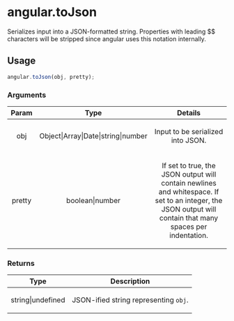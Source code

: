 



# angular.toJson








Serializes input into a JSON-formatted string. Properties with leading $$ characters will be
stripped since angular uses this notation internally.







  

## Usage
```js
angular.toJson(obj, pretty);
```





### Arguments

| Param | Type | Details |
| :--: | :--: | :--: |
| obj | Object&#124;Array&#124;Date&#124;string&#124;number | <p>Input to be serialized into JSON.</p>  |
| pretty | boolean&#124;number | <p>If set to true, the JSON output will contain newlines and whitespace. If set to an integer, the JSON output will contain that many spaces per indentation.</p>  |

### Returns

| Type | Description |
| :--: | :--: |
| string&#124;undefined | <p>JSON-ified string representing <code>obj</code>.</p>  |








